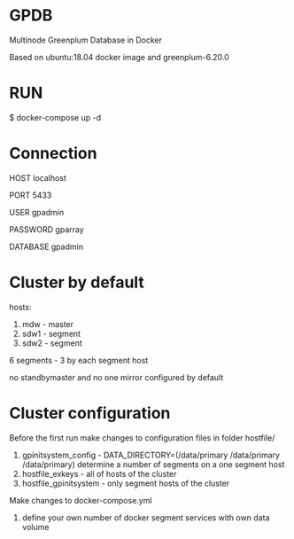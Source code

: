 # GPDB
Multinode Greenplum Database in Docker

Based on ubuntu:18.04 docker image and greenplum-6.20.0 

# RUN
$ docker-compose up -d

# Connection
HOST localhost

PORT 5433

USER gpadmin

PASSWORD gparray

DATABASE gpadmin

# Cluster by default
hosts: 
1) mdw - master
2) sdw1 - segment
3) sdw2 - segment

6 segments - 3 by each segment host

no standbymaster and no one mirror configured by default

# Cluster configuration
Before the first run make changes to configuration files in folder hostfile/
1) gpinitsystem_config - DATA_DIRECTORY=(/data/primary /data/primary /data/primary) determine a number of segments on a one segment host
2) hostfile_exkeys - all of hosts of the cluster
3) hostfile_gpinitsystem - only segment hosts of the cluster

Make changes to docker-compose.yml
1) define your own number of docker segment services with own data volume
